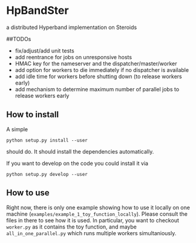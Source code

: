# HpBandSter
a distributed Hyperband implementation on Steroids


##TODOs

- fix/adjust/add unit tests
- add reentrance for jobs on unresponsive hosts
- HMAC key for the nameserver and the dispatcher/master/worker
- add option for workers to die immediately if no dispatcher is available
- add idle time for workers before shutting down (to release workers early)
- add mechanism to determine maximum number of parallel jobs to release workers early

## How to install

A simple
```
python setup.py install --user
```
should do. It should install the dependencies automatically.


If you want to develop on the code you could install it via

```
python setup.py develop --user
```


## How to use

Right now, there is only one example showing how to use it locally on one machine (`examples/example_1_toy_function_locally`).
Please consult the files in there to see how it is used. In particular, you want to checkout `worker.py` as it contains the toy function,
and maybe `all_in_one_parallel.py` which runs multiple workers simultaniously.
